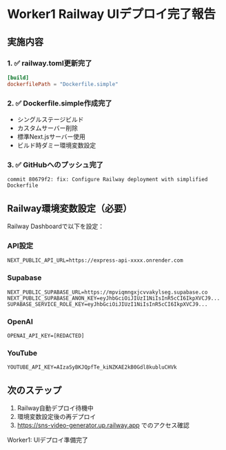 # Worker1 Railway UIデプロイ完了報告

## 実施内容

### 1. ✅ railway.toml更新完了
```toml
[build]
dockerfilePath = "Dockerfile.simple"
```

### 2. ✅ Dockerfile.simple作成完了
- シングルステージビルド
- カスタムサーバー削除
- 標準Next.jsサーバー使用
- ビルド時ダミー環境変数設定

### 3. ✅ GitHubへのプッシュ完了
```
commit 80679f2: fix: Configure Railway deployment with simplified Dockerfile
```

## Railway環境変数設定（必要）

Railway Dashboardで以下を設定：

### API設定
```
NEXT_PUBLIC_API_URL=https://express-api-xxxx.onrender.com
```

### Supabase
```
NEXT_PUBLIC_SUPABASE_URL=https://mpviqmngxjcvvakylseg.supabase.co
NEXT_PUBLIC_SUPABASE_ANON_KEY=eyJhbGciOiJIUzI1NiIsInR5cCI6IkpXVCJ9...
SUPABASE_SERVICE_ROLE_KEY=eyJhbGciOiJIUzI1NiIsInR5cCI6IkpXVCJ9...
```

### OpenAI
```
OPENAI_API_KEY=[REDACTED]
```

### YouTube
```
YOUTUBE_API_KEY=AIzaSyBKJQpfTe_kiNZKAE2kB0Gdl8kubluCHVk
```

## 次のステップ

1. Railway自動デプロイ待機中
2. 環境変数設定後の再デプロイ
3. https://sns-video-generator.up.railway.app でのアクセス確認

Worker1: UIデプロイ準備完了